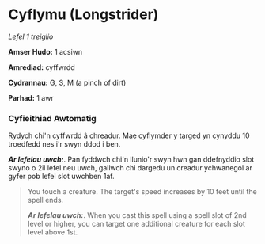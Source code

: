 # Cyflymu (Longstrider)

*Lefel 1 treiglio*

**Amser Hudo:** 1 acsiwn

**Amrediad:** cyffwrdd

**Cydrannau:** G, S, M (a pinch of dirt)

**Parhad:** 1 awr

### Cyfieithiad Awtomatig

Rydych chi'n cyffwrdd â chreadur. Mae cyflymder y targed yn cynyddu 10 troedfedd nes i'r swyn ddod i ben.

***Ar lefelau uwch:***. Pan fyddwch chi'n llunio'r swyn hwn gan ddefnyddio slot swyno o 2il lefel neu uwch, gallwch chi dargedu un creadur ychwanegol ar gyfer pob lefel slot uwchben 1af.

>  You touch a creature. The target's speed increases by 10 feet until the spell ends.
>  
>  ***Ar lefelau uwch:***. When you cast this spell using a spell slot of 2nd level or higher, you can target one additional creature for each slot level above 1st.